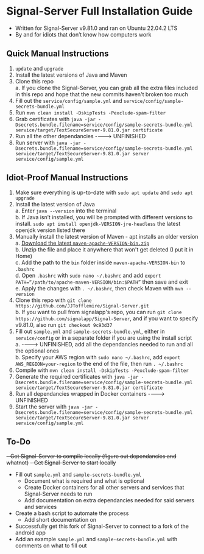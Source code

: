 Signal-Server Full Installation Guide
=================

- Written for Signal-Server v9.81.0 and ran on Ubuntu 22.04.2 LTS
- By and for idiots that don’t know how computers work

Quick Manual Instructions
-----------------

1. `update` and `upgrade`
2. Install the latest versions of Java and Maven
3. Clone this repo \
    a. If you clone the Signal-Server, you can grab all the extra files included in this repo and hope that the new commits haven't broken too much
4. Fill out the `service/config/sample.yml` and `service/config/sample-secrets-bundle.yml`
5. Run `mvn clean install -DskipTests -Pexclude-spam-filter`
6. Grab certificates with `java -jar -Dsecrets.bundle.filename=service/config/sample-secrets-bundle.yml service/target/TextSecureServer-9.81.0.jar certificate`
7. Run all the other dependancies ----> UNFINISHED
8. Run server with `java -jar -Dsecrets.bundle.filename=service/config/sample-secrets-bundle.yml service/target/TextSecureServer-9.81.0.jar server service/config/sample.yml`

Idiot-Proof Manual Instructions
-----------------

1. Make sure everything is up-to-date with `sudo apt update` and `sudo apt upgrade`
2. Install the latest version of Java \
    a. Enter `java --version` into the terminal \
    b. If Java isn’t installed, you will be prompted with different versions to install. `sudo apt install openjdk-VERSION-jre-headless` the latest openjdk version listed there
3. Manually install the latest version of Maven - apt installs an older version \
    a. [Download the latest `maven-apache-VERSION-bin.zip`](https://maven.apache.org/download.cgi?) \
    b. Unzip the file and place it anywhere that won't get deleted (I put it in Home) \
    c. Add the path to the `bin` folder inside `maven-apache-VERSION-bin` to `.bashrc` \
    d. Open `.bashrc` with `sudo nano ~/.bashrc` and add `export PATH=“/path/to/apache-maven-VERSION/bin:$PATH”` then save and exit \
    e. Apply the changes with `. ~/.bashrc`, then check Maven with `mvn --version`
4. Clone this repo with `git clone https://github.com/JJTofflemire/Signal-Server.git` \
    b. If you want to pull from signalapp's repo, you can run `git clone https://github.com/signalapp/Signal-Server`, and if you want to specify v9.81.0, also run `git checkout 9c93d37`
5. Fill out `sample.yml` and `sample-secrets-bundle.yml`, either in `service/config` or in a separate folder if you are using the install script \
    a. ----> UNFINISHED, add all the dependancies needed to run and all the optional ones \
    b. Specify your AWS region with `sudo nano ~/.bashrc`, add `export AWS_REGION=your-region` to the end of the file, then run `. ~/.bashrc`
6. Compile with `mvn clean install -DskipTests -Pexclude-spam-filter`
7. Generate the required certificates with `java -jar -Dsecrets.bundle.filename=service/config/sample-secrets-bundle.yml service/target/TextSecureServer-9.81.0.jar certificate`
8. Run all dependancies wrapped in Docker containers ----> UNFINISHED
9. Start the server with `java -jar -Dsecrets.bundle.filename=service/config/sample-secrets-bundle.yml service/target/TextSecureServer-9.81.0.jar server service/config/sample.yml`

To-Do
-----------------

~~- Get Signal-Server to compile locally (figure out dependancies and whatnot)~~
~~- Get Signal-Server to start locally~~
- Fill out `sample.yml` and `sample-secrets-bundle.yml`
    - Document what is required and what is optional
    - Create Docker containers for all other servers and services that Signal-Server needs to run
    - Add documentation on extra dependancies needed for said servers and services
- Create a bash script to automate the process
    - Add short documentation on 
- Successfully get this fork of Signal-Server to connect to a fork of the android app
- Add an example `sample.yml` and `sample-secrets-bundle.yml` with comments on what to fill out